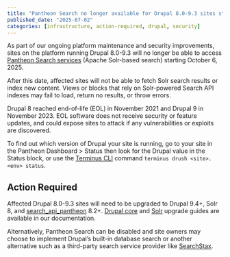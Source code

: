 ```yaml
---
title: "Pantheon Search no longer available for Drupal 8.0-9.3 sites starting October 6, 2025"
published_date: "2025-07-02"
categories: [infrastructure, action-required, drupal, security]
---
```


As part of our ongoing platform maintenance and security improvements, sites on the platform running Drupal 8.0-9.3 will no longer be able to access [Pantheon Search services](/solr) (Apache Solr-based search) starting October 6, 2025. 

After this date, affected sites will not be able to fetch Solr search results or index new content. Views or blocks that rely on Solr-powered Search API indexes may fail to load, return no results, or throw errors.

Drupal 8 reached end-of-life (EOL) in November 2021 and Drupal 9 in November 2023. EOL software does not receive security or feature updates, and could expose sites to attack if any vulnerabilities or exploits are discovered. 

To find out which version of Drupal your site is running, go to your site in the Pantheon Dashboard > Status then look for the Drupal value in the Status block, or use the [Terminus CLI](/terminus) command `terminus drush <site>.<env> status`. 

## Action Required

Affected Drupal 8.0-9.3 sites will need to be upgraded to Drupal 9.4+, Solr 8, and [search_api_pantheon](https://www.drupal.org/project/search_api_pantheon) 8.2+. [Drupal core](/guides/drupal-hosted-createdashboard-set8) and [Solr](/guides/solr-drupal/solr-drupal) upgrade guides are available in our documentation.

Alternatively, Pantheon Search can be disabled and site owners may choose to implement Drupal’s built-in database search or another alternative such as a third-party search service provider like [SearchStax](https://www.searchstax.com/).

